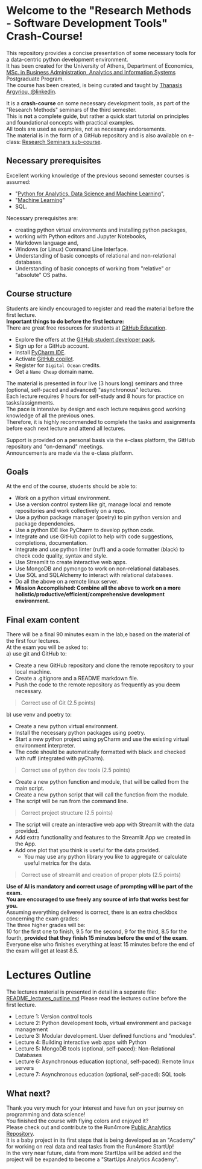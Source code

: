 # Welcome to the "Research Methods - Software Development Tools" Crash-Course!

This repository provides a concise presentation of some necessary tools for a data-centric python development environment.  
It has been created for the University of Athens, Department of Economics, [MSc. in Business Administration, Analytics and Information Systems](https://bis-analytics.econ.uoa.gr/) Postgraduate Program.  
The course has been created, is being curated and taught by [Thanasis Argyriou, @linkedin](https://www.linkedin.com/in/thanasis-argyriou-06155a94/).  

It is a **crash-course** on some necessary development tools, as part of the "Research Methods" seminars of the third semester.    
This is **not** a complete guide, but rather a quick start tutorial on principles and foundational concepts with practical examples.  
All tools are used as examples, not as necessary endorsements.    
The material is in the form of a GitHub repository and is also available on e-class: [Research Seminars sub-course](https://eclass.uoa.gr/courses/ECON875/).  

## Necessary prerequisites
Excellent working knowledge of the previous second semester courses is assumed:   
* "[Python for Analytics, Data Science and Machine Learning](https://eclass.uoa.gr/courses/ECON537/)",
* "[Machine Learning](https://eclass.uoa.gr/courses/ECON608/)"
* SQL.

Necessary prerequisites are:
* creating python virtual environments and installing python packages, 
* working with Python editors and Jupyter Notebooks, 
* Markdown language and,
* Windows (or Linux) Command Line Interface.  
* Understanding of basic concepts of relational and non-relational databases.
* Understanding of basic concepts of working from "relative" or "absolute" OS paths.

## Course structure
Students are kindly encouraged to register and read the material before the first lecture.  
**Important things to do before the first lecture:**   
There are great free resources for students at [GitHub Education](https://education.GitHub.com/).  
* Explore the offers at the [GitHub student developer pack](https://education.GitHub.com/pack).    
* Sign up for a GitHub account.  
* Install [PyCharm IDE](https://www.jetbrains.com/pycharm/).  
* Activate [GitHub copilot](https://github.com/features/copilot/).  
* Register for `Digital Ocean` credits.
* Get a `Name Cheap` domain name.   

The material is presented in four live (3 hours long) seminars and three (optional, self-paced and advanced) "asynchronous" lectures.     
Each lecture requires 9 hours for self-study and 8 hours for practice on tasks/assignments.   
The pace is intensive by design and each lecture requires good working knowledge of all the previous ones.    
Therefore, it is highly recommended to complete the tasks and assignments before each next lecture and attend all lectures.  

Support is provided on a personal basis via the e-class platform, the GitHub repository and "on-demand" meetings.    
Announcements are made via the e-class platform.

## Goals  
At the end of the course, students should be able to:
* Work on a python virtual environment.
* Use a version control system like git, manage local and remote repositories and work collectively on a repo.
* Use a python package manager (poetry) to pin python version and package dependencies.
* Use a python IDE like PyCharm to develop python code.
* Integrate and use GitHub copilot to help with code suggestions, completions, documentation.
* Integrate and use python linter (ruff) and a code formatter (black) to check code quality, syntax and style.
* Use Streamlit to create interactive web apps.
* Use MongoDB and pymongo to work on non-relational databases.
* Use SQL and SQLAlchemy to interact with relational databases.
* Do all the above on a remote linux server.
* **Mission Accomplished: Combine all the above to work on a more holistic/productive/efficient/comprehensive development environment.**

## Final exam content
There will be a final 90 minutes exam in the lab,e based on the material of the first four lectures.  
At the exam you will be asked to:  
a) use git and GitHub to:
* Create a new GitHub repository and clone the remote repository to your local machine. 
* Create a .gitignore and a README markdown file.
* Push the code to the remote repository as frequently as you deem necessary.  
> Correct use of Git (2.5 points)  

b) use venv and poetry to:
* Create a new python virtual environment.  
* Install the necessary python packages using poetry.
* Start a new python project using pyCharm and use the existing virtual environment interpreter.
* The code should be automatically formatted with black and checked with ruff (integrated with pyCharm).  
> Correct use of python dev tools (2.5 points)  

* Create a new python function and module, that will be called from the main script.
* Create a new python script that will call the function from the module.
* The script will be run from the command line.  
> Correct project structure (2.5 points)  

* The script will create an interactive web app with Streamlit with the data provided.  
* Add extra functionality and features to the Streamlit App we created in the App.
* Add one plot that you think is useful for the data provided.   
  * You may use any python library you like to aggregate or calculate useful metrics for the data.
> Correct use of streamlit and creation of proper plots (2.5 points)  

**Use of AI is mandatory and correct usage of prompting will be part of the exam.**   
**You are encouraged to use freely any source of info that works best for you.**   
Assuming everything delivered is correct, there is an extra checkbox concerning the exam grades:   
The three higher grades will be:   
10 for the first one to finish, 9.5 for the second, 9 for the third, 8.5 for the fourth, **provided that they finish 15 minutes before the end of the exam**.     
Everyone else who finishes everything at least 15 minutes before the end of the exam will get at least 8.5.

# Lectures Outline
The lectures material is presented in detail in a separate file: [README_lectures_outline.md](https://github.com/argythana/dev_boilerplate_course/blob/main/README_lectures_outline.md)
Please read the lectures outline before the first lecture.
* Lecture 1: Version control tools
* Lecture 2: Python development tools, virtual environment and package management
* Lecture 3: Modular development. User defined functions and "modules".
* Lecture 4: Building interactive web apps with Python
* Lecture 5: MongoDB tools (optional, self-paced): Non-Relational Databases
* Lecture 6: Asynchronous education (optional, self-paced): Remote linux servers
* Lecture 7: Asynchronous education (optional, self-paced): SQL tools

## What next?
Thank you very much for your interest and have fun on your journey on programming and data science!    
You finished the course with flying colors and enjoyed it?   
Please check out and contribute to the Run4more [Public Analytics Repository](https://github.com/argythana/r4m_public_demo).    
It is a baby project in its first steps that is being developed as an "Academy" for working on real data and real tasks from the Run4more StartUp!  
In the very near future, data from more StartUps will be added and the project will be expanded to become a "StartUps Analytics Academy".
